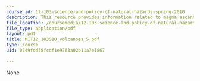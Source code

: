 ```yaml
---
course_id: 12-103-science-and-policy-of-natural-hazards-spring-2010
description: This resource provides information related to magma ascent and eruption.
file_location: /coursemedia/12-103-science-and-policy-of-natural-hazards-spring-2010/0749fdd58fcdf1e9763a02b11a7e1867_MIT12_103S10_volcanoes_5.pdf
file_type: application/pdf
layout: pdf
title: MIT12_103S10_volcanoes_5.pdf
type: course
uid: 0749fdd58fcdf1e9763a02b11a7e1867

---
```

None